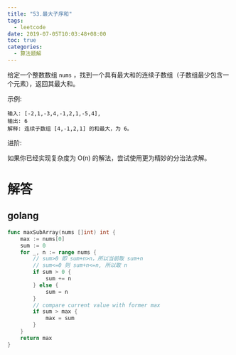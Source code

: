 ```yaml
---
title: "53.最大子序和"
tags:
  - leetcode
date: 2019-07-05T10:03:48+08:00
toc: true
categories:
  - 算法题解
---
```


给定一个整数数组 `nums` ，找到一个具有最大和的连续子数组（子数组最少包含一个元素），返回其最大和。
<!--more-->

示例:
```
输入: [-2,1,-3,4,-1,2,1,-5,4],
输出: 6
解释: 连续子数组 [4,-1,2,1] 的和最大，为 6。
```
进阶:

如果你已经实现复杂度为 O(n) 的解法，尝试使用更为精妙的分治法求解。


# 解答

## golang

```go
func maxSubArray(nums []int) int {
	max := nums[0]
	sum := 0
	for _, n := range nums {
		// sum>0 即 sum+n>n，所以当前取 sum+n
		// sum<=0 则 sum+n<=n, 所以取 n
		if sum > 0 {
			sum += n
		} else {
			sum = n
		}
		// compare current value with former max
		if sum > max {
			max = sum
		}
	}
	return max
}
```